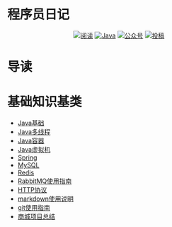 # 程序员日记

<p align="center">
    <a href="https://github.com/WangShuwill/programmer-notes"><img src="https://img.shields.io/badge/阅读-read-brightgreen.svg" alt="阅读"></a>
    <a href="#Java"><img src="https://img.shields.io/badge/Note-编程-blue.svg" alt="Java"></a>
    <a href="#面试突击"><img src="https://img.shields.io/badge/PDF-面试突击-important.svg" alt="公众号"></a>
    <a href="#投稿"><img src="https://img.shields.io/badge/Support-投稿-critical.svg" alt="投稿"></a>
</p>

# 导读
# 基础知识基类
- [Java基础](notes/java基础.md)
- [Java多线程](notes/Java多线程.md) 
- [Java容器](notes/Java容器.md)
- [Java虚拟机](notes/Java虚拟机.md)
- [Spring](notes/Spring.md)
- [MySQL](notes/mysql.md)
- [Redis](notes/Redis.md)
- [RabbitMQ使用指南](notes/RabbitMQ使用指南.md)
- [HTTP协议](notes/HTTP协议.md)
- [markdown使用说明](notes/markdown语法的使用指南.md)
- [git使用指南](notes/git的使用指南.md)
- [商城项目总结](notes/taotao.md)



